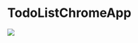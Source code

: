 # TodoListChromeApp

[![](http://m-ulyanov.github.io/TodoListChromeApp/todo-list-screen.jpg)](https://github.com/M-Ulyanov/TodoListChromeApp)

